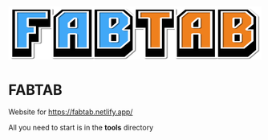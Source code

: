 ![](templates/resources/fabtab.svg)

# FABTAB
Website for https://fabtab.netlify.app/

All you need to start is in the __tools__ directory

